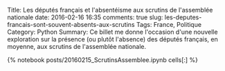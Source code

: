 ﻿Title: Les députés français et l'absentéisme aux scrutins de l'assemblée nationale
date: 2016-02-16 16:35
comments: true
slug: les-deputes-francais-sont-souvent-absents-aux-scrutins
Tags: France, Politique
Category: Python
Summary: Ce billet me donne l'occasion d'une nouvelle exploration sur la présence (ou plutôt l'absence) des députés français, en moyenne, aux scrutins de l'assemblée nationale.

{% notebook posts/20160215_ScrutinsAssemblee.ipynb cells[:] %}
